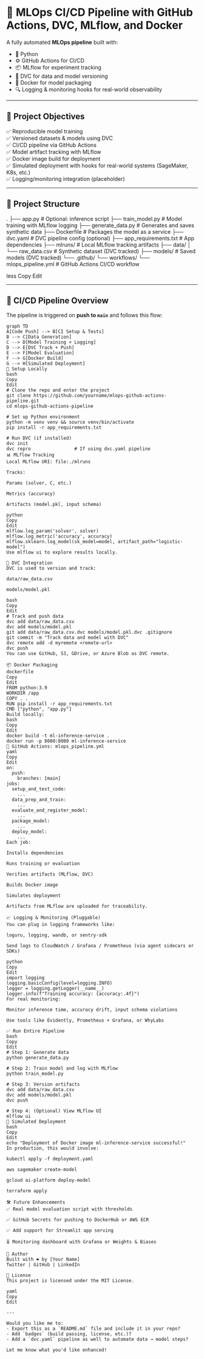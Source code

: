 # 🧠 MLOps CI/CD Pipeline with GitHub Actions, DVC, MLflow, and Docker

A fully automated **MLOps pipeline** built with:
- 🐍 Python
- ⚙️ GitHub Actions for CI/CD
- 📦 MLflow for experiment tracking
- 💾 DVC for data and model versioning
- 🐳 Docker for model packaging
- 🔍 Logging & monitoring hooks for real-world observability

---

## 🎯 Project Objectives

✅ Reproducible model training  
✅ Versioned datasets & models using DVC  
✅ CI/CD pipeline via GitHub Actions  
✅ Model artifact tracking with MLflow  
✅ Docker image build for deployment  
✅ Simulated deployment with hooks for real-world systems (SageMaker, K8s, etc.)  
✅ Logging/monitoring integration (placeholder)

---

## 🧱 Project Structure

.
├── app.py # Optional: inference script
├── train_model.py # Model training with MLflow logging
├── generate_data.py # Generates and saves synthetic data
├── Dockerfile # Packages the model as a service
├── dvc.yaml # DVC pipeline config (optional)
├── app_requirements.txt # App dependencies
├── mlruns/ # Local MLflow tracking artifacts
├── data/
│ └── raw_data.csv # Synthetic dataset (DVC tracked)
├── models/ # Saved models (DVC tracked)
└── .github/
└── workflows/
└── mlops_pipeline.yml # GitHub Actions CI/CD workflow

less
Copy
Edit

---

## 🔄 CI/CD Pipeline Overview

The pipeline is triggered on **push to `main`** and follows this flow:

```mermaid
graph TD
A[Code Push] --> B[CI Setup & Tests]
B --> C[Data Generation]
C --> D[Model Training + Logging]
D --> E[DVC Track + Push]
E --> F[Model Evaluation]
F --> G[Docker Build]
G --> H[Simulated Deployment]
🔧 Setup Locally
bash
Copy
Edit
# Clone the repo and enter the project
git clone https://github.com/yourname/mlops-github-actions-pipeline.git
cd mlops-github-actions-pipeline

# Set up Python environment
python -m venv venv && source venv/bin/activate
pip install -r app_requirements.txt

# Run DVC (if installed)
dvc init
dvc repro                # If using dvc.yaml pipeline
📊 MLflow Tracking
Local MLflow URI: file:./mlruns

Tracks:

Params (solver, C, etc.)

Metrics (accuracy)

Artifacts (model.pkl, input schema)

python
Copy
Edit
mlflow.log_param('solver', solver)
mlflow.log_metric('accuracy', accuracy)
mlflow.sklearn.log_model(sk_model=model, artifact_path="logistic-model")
Use mlflow ui to explore results locally.

💾 DVC Integration
DVC is used to version and track:

data/raw_data.csv

models/model.pkl

bash
Copy
Edit
# Track and push data
dvc add data/raw_data.csv
dvc add models/model.pkl
git add data/raw_data.csv.dvc models/model.pkl.dvc .gitignore
git commit -m "Track data and model with DVC"
dvc remote add -d myremote <remote-url>
dvc push
You can use GitHub, S3, GDrive, or Azure Blob as DVC remote.

📦 Docker Packaging
dockerfile
Copy
Edit
FROM python:3.9
WORKDIR /app
COPY . .
RUN pip install -r app_requirements.txt
CMD ["python", "app.py"]
Build locally:
bash
Copy
Edit
docker build -t ml-inference-service .
docker run -p 8080:8080 ml-inference-service
🔁 GitHub Actions: mlops_pipeline.yml
yaml
Copy
Edit
on:
  push:
    branches: [main]
jobs:
  setup_and_test_code:
    ...
  data_prep_and_train:
    ...
  evaluate_and_register_model:
    ...
  package_model:
    ...
  deploy_model:
    ...
Each job:

Installs dependencies

Runs training or evaluation

Verifies artifacts (MLflow, DVC)

Builds Docker image

Simulates deployment

Artifacts from MLflow are uploaded for traceability.

📈 Logging & Monitoring (Pluggable)
You can plug in logging frameworks like:

loguru, logging, wandb, or sentry-sdk

Send logs to CloudWatch / Grafana / Prometheus (via agent sidecars or SDKs)

python
Copy
Edit
import logging
logging.basicConfig(level=logging.INFO)
logger = logging.getLogger(__name__)
logger.info(f"Training accuracy: {accuracy:.4f}")
For real monitoring:

Monitor inference time, accuracy drift, input schema violations

Use tools like Evidently, Prometheus + Grafana, or WhyLabs

✅ Run Entire Pipeline
bash
Copy
Edit
# Step 1: Generate data
python generate_data.py

# Step 2: Train model and log with MLflow
python train_model.py

# Step 3: Version artifacts
dvc add data/raw_data.csv
dvc add models/model.pkl
dvc push

# Step 4: (Optional) View MLflow UI
mlflow ui
🧪 Simulated Deployment
bash
Copy
Edit
echo "Deployment of Docker image ml-inference-service successful!"
In production, this would involve:

kubectl apply -f deployment.yaml

aws sagemaker create-model

gcloud ai-platform deploy-model

terraform apply

🛠️ Future Enhancements
✅ Real model evaluation script with thresholds

✅ GitHub Secrets for pushing to DockerHub or AWS ECR

✅ Add support for Streamlit app serving

⏳ Monitoring dashboard with Grafana or Weights & Biases

🧠 Author
Built with ❤️ by [Your Name]
Twitter | GitHub | LinkedIn

🪪 License
This project is licensed under the MIT License.

yaml
Copy
Edit

---

Would you like me to:
- Export this as a `README.md` file and include it in your repo?
- Add `badges` (build passing, license, etc.)?
- Add a `dvc.yaml` pipeline as well to automate data → model steps?

Let me know what you'd like enhanced!
